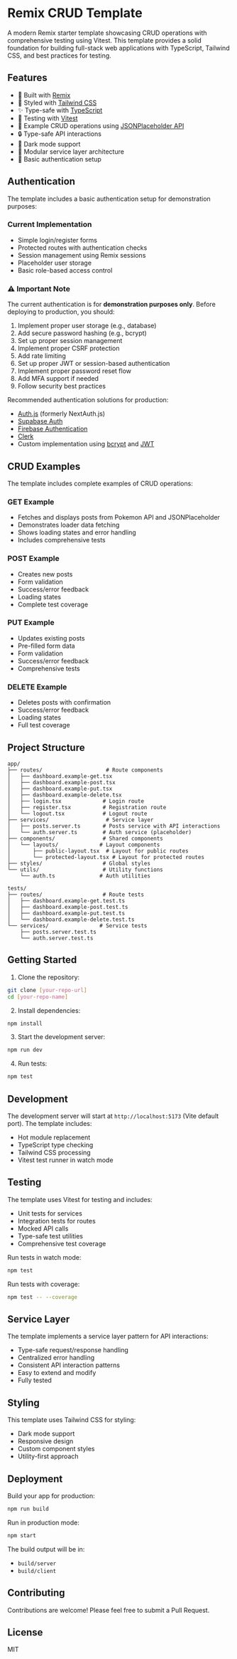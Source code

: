# Remix CRUD Template

A modern Remix starter template showcasing CRUD operations with comprehensive testing using Vitest. This template provides a solid foundation for building full-stack web applications with TypeScript, Tailwind CSS, and best practices for testing.

## Features

- 🚀 Built with [Remix](https://remix.run/docs)
- 🎨 Styled with [Tailwind CSS](https://tailwindcss.com/)
- ✨ Type-safe with [TypeScript](https://www.typescriptlang.org/)
- 🧪 Testing with [Vitest](https://vitest.dev/)
- 🎯 Example CRUD operations using [JSONPlaceholder API](https://jsonplaceholder.typicode.com/)
- 🔒 Type-safe API interactions
- 🌙 Dark mode support
- 🧩 Modular service layer architecture
- 🔐 Basic authentication setup

## Authentication

The template includes a basic authentication setup for demonstration purposes:

### Current Implementation
- Simple login/register forms
- Protected routes with authentication checks
- Session management using Remix sessions
- Placeholder user storage
- Basic role-based access control

### ⚠️ Important Note
The current authentication is for **demonstration purposes only**. Before deploying to production, you should:

1. Implement proper user storage (e.g., database)
2. Add secure password hashing (e.g., bcrypt)
3. Set up proper session management
4. Implement proper CSRF protection
5. Add rate limiting
6. Set up proper JWT or session-based authentication
7. Implement proper password reset flow
8. Add MFA support if needed
9. Follow security best practices

Recommended authentication solutions for production:
- [Auth.js](https://authjs.dev/) (formerly NextAuth.js)
- [Supabase Auth](https://supabase.com/docs/guides/auth)
- [Firebase Authentication](https://firebase.google.com/docs/auth)
- [Clerk](https://clerk.com/)
- Custom implementation using [bcrypt](https://www.npmjs.com/package/bcrypt) and [JWT](https://jwt.io/)

## CRUD Examples

The template includes complete examples of CRUD operations:

### GET Example
- Fetches and displays posts from Pokemon API and JSONPlaceholder
- Demonstrates loader data fetching
- Shows loading states and error handling
- Includes comprehensive tests

### POST Example
- Creates new posts
- Form validation
- Success/error feedback
- Loading states
- Complete test coverage

### PUT Example
- Updates existing posts
- Pre-filled form data
- Form validation
- Success/error feedback
- Comprehensive tests

### DELETE Example
- Deletes posts with confirmation
- Success/error feedback
- Loading states
- Full test coverage

## Project Structure

```
app/
├── routes/                    # Route components
│   ├── dashboard.example-get.tsx
│   ├── dashboard.example-post.tsx
│   ├── dashboard.example-put.tsx
│   ├── dashboard.example-delete.tsx
│   ├── login.tsx             # Login route
│   ├── register.tsx          # Registration route
│   └── logout.tsx            # Logout route
├── services/                  # Service layer
│   ├── posts.server.ts       # Posts service with API interactions
│   └── auth.server.ts        # Auth service (placeholder)
├── components/               # Shared components
│   └── layouts/             # Layout components
│       ├── public-layout.tsx  # Layout for public routes
│       └── protected-layout.tsx # Layout for protected routes
├── styles/                   # Global styles
└── utils/                    # Utility functions
    └── auth.ts              # Auth utilities

tests/
├── routes/                   # Route tests
│   ├── dashboard.example-get.test.ts
│   ├── dashboard.example-post.test.ts
│   ├── dashboard.example-put.test.ts
│   └── dashboard.example-delete.test.ts
└── services/                # Service tests
    ├── posts.server.test.ts
    └── auth.server.test.ts
```

## Getting Started

1. Clone the repository:
```bash
git clone [your-repo-url]
cd [your-repo-name]
```

2. Install dependencies:
```bash
npm install
```

3. Start the development server:
```bash
npm run dev
```

4. Run tests:
```bash
npm test
```

## Development

The development server will start at `http://localhost:5173` (Vite default port). The template includes:

- Hot module replacement
- TypeScript type checking
- Tailwind CSS processing
- Vitest test runner in watch mode

## Testing

The template uses Vitest for testing and includes:

- Unit tests for services
- Integration tests for routes
- Mocked API calls
- Type-safe test utilities
- Comprehensive test coverage

Run tests in watch mode:
```bash
npm test
```

Run tests with coverage:
```bash
npm test -- --coverage
```

## Service Layer

The template implements a service layer pattern for API interactions:

- Type-safe request/response handling
- Centralized error handling
- Consistent API interaction patterns
- Easy to extend and modify
- Fully tested

## Styling

This template uses Tailwind CSS for styling:

- Dark mode support
- Responsive design
- Custom component styles
- Utility-first approach

## Deployment

Build your app for production:

```bash
npm run build
```

Run in production mode:

```bash
npm start
```

The build output will be in:
- `build/server`
- `build/client`

## Contributing

Contributions are welcome! Please feel free to submit a Pull Request.

## License

MIT
